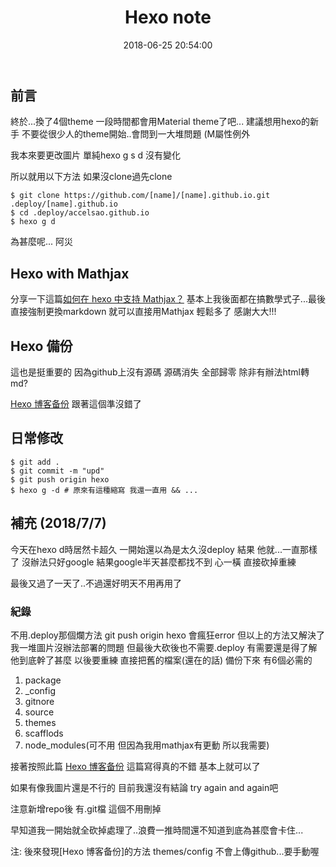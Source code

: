 ﻿---
title: Hexo note
date: 2018-06-25 20:54:00
comment: true
categories:
- Environment Setup
tags:
- Hexo
- MathJax
- Git
---
## 前言

終於...換了4個theme 一段時間都會用Material theme了吧...
建議想用hexo的新手 不要從很少人的theme開始..會問到一大堆問題 (M屬性例外

<!--more-->

我本來要更改圖片
單純hexo g s d 沒有變化

所以就用以下方法
如果沒clone過先clone
```
$ git clone https://github.com/[name]/[name].github.io.git .deploy/[name].github.io
$ cd .deploy/accelsao.github.io
$ hexo g d
```
為甚麼呢... 阿災



## Hexo with Mathjax

分享一下這篇[如何在 hexo 中支持 Mathjax？](https://ranmaosong.github.io/2017/11/29/hexo-support-mathjax/)
基本上我後面都在搞數學式子...最後 直接強制更換markdown 就可以直接用Mathjax 輕鬆多了 感謝大大!!!

## Hexo 備份

這也是挺重要的 因為github上沒有源碼 源碼消失 全部歸零 除非有辦法html轉md?

[Hexo 博客备份](https://blog.itswincer.com/posts/7efd2818/)
跟著這個準沒錯了

## 日常修改

```
$ git add .
$ git commit -m "upd"
$ git push origin hexo
$ hexo g -d # 原來有這種縮寫 我還一直用 && ...
```

## 補充 (2018/7/7)
今天在hexo d時居然卡超久 一開始還以為是太久沒deploy 結果 他就...一直那樣了
沒辦法只好google 結果google半天甚麼都找不到
心一橫 直接砍掉重練

最後又過了一天了..不過還好明天不用再用了

### 紀錄
不用.deploy那個爛方法 git push origin hexo 會瘋狂error
但以上的方法又解決了我一堆圖片沒辦法部署的問題 但最後大砍後也不需要.deploy
有需要還是得了解他到底幹了甚麼
以後要重練
直接把舊的檔案(還在的話) 備份下來
有6個必需的
1. package
2. _config
3. gitnore
4. source
5. themes
6. scafflods
7. node_modules(可不用 但因為我用mathjax有更動 所以我需要)

接著按照此篇 [Hexo 博客备份](https://blog.itswincer.com/posts/7efd2818/)
這篇寫得真的不錯
基本上就可以了

如果有像我圖片還是不行的
目前我還沒有結論
try again and again吧

注意新增repo後 有.git檔 這個不用刪掉

早知道我一開始就全砍掉處理了..浪費一推時間還不知道到底為甚麼會卡住...

注: 後來發現[Hexo 博客备份]的方法 themes/config 不會上傳github...要手動喔
